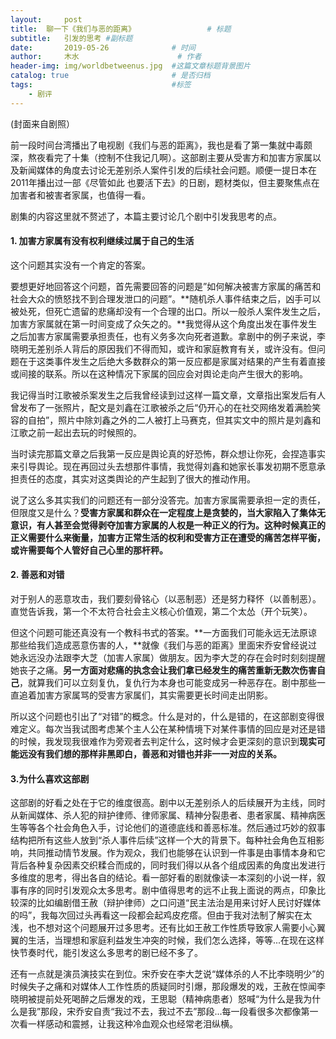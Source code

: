 ```yaml
---
layout:     post   				    
title:  聊一下《我们与恶的距离》				# 标题
subtitle:   引发的思考 #副标题
date:       2019-05-26 				# 时间
author:     木水 						# 作者
header-img: img/worldbetweenus.jpg 	#这篇文章标题背景图片
catalog: true 						# 是否归档
tags:								#标签
    - 剧评
---
```

(封面来自剧照）

前一段时间台湾播出了电视剧《我们与恶的距离》，我也是看了第一集就中毒颇深，熬夜看完了十集（控制不住我记几啊）。这部剧主要从受害方和加害方家属以及新闻媒体的角度去讨论无差别杀人案件引发的后续社会问题。顺便一提日本在2011年播出过一部《尽管如此 也要活下去》的日剧，题材类似，但主要聚焦点在加害者和被害者家属，也值得一看。

剧集的内容这里就不赘述了，本篇主要讨论几个剧中引发我思考的点。

#### 1. 加害方家属有没有权利继续过属于自己的生活
这个问题其实没有一个肯定的答案。

要想更好地回答这个问题，首先需要回答的问题是”如何解决被害方家属的痛苦和社会大众的愤怒找不到合理发泄口的问题”。**随机杀人事件结束之后，凶手可以被处死，但死亡遗留的悲痛却没有一个合理的出口。所以一般杀人案件发生之后，加害方家属就在第一时间变成了众矢之的。**我觉得从这个角度出发在事件发生之后加害方家属需要承担责任，也有义务多次向死者道歉。拿剧中的例子来说，李晓明无差别杀人背后的原因我们不得而知，或许和家庭教育有关，或许没有。但问题在于这类事件发生之后绝大多数群众的第一反应都是家属对结果的产生有着直接或间接的联系。所以在这种情况下家属的回应会对舆论走向产生很大的影响。

我记得当时江歌被杀案发生之后我曾经读到过这样一篇文章，文章指出案发后有人曾发布了一张照片，配文是刘鑫在江歌被杀之后“仍开心的在社交网络发着满脸笑容的自拍”，照片中除刘鑫之外的二人被打上马赛克，但其实文中的照片是刘鑫和江歌之前一起出去玩的时候照的。

当时读完那篇文章之后我第一反应是舆论真的好恐怖，群众想让你死，会捏造事实来引导舆论。现在再回过头去想那件事情，我觉得刘鑫和她家长事发初期不愿意承担责任的态度，其实对这类舆论的产生起到了很大的推动作用。

说了这么多其实我们的问题还有一部分没答完。加害方家属需要承担一定的责任，但限度又是什么？**受害方家属和群众在一定程度上是贪婪的，当大家陷入了集体无意识，有人甚至会觉得剥夺加害方家属的人权是一种正义的行为。这种时候真正的正义需要什么来衡量，加害方正常生活的权利和受害方正在遭受的痛苦怎样平衡，或许需要每个人管好自己心里的那杆秤。**
#### 2. 善恶和对错
对于别人的恶意攻击，我们要刻骨铭心（以恶制恶）还是努力释怀（以善制恶）。直觉告诉我，第一个不太符合社会主义核心价值观，第二个太怂（开个玩笑）。

但这个问题可能还真没有一个教科书式的答案。**一方面我们可能永远无法原谅那些给我们造成恶意伤害的人，**就像《我们与恶的距离》里面宋乔安曾经说过她永远没办法跟李大芝（加害人家属）做朋友。因为李大芝的存在会时时刻刻提醒她丧子之痛。**另一方面对悲痛的执念会让我们拿已经发生的痛苦重新无数次伤害自己**，就算我们可以立刻复仇，复仇行为本身也可能变成另一种恶存在。剧中那些一直追着加害方家属骂的受害方家属们，其实需要更长时间走出阴影。

所以这个问题也引出了“对错”的概念。什么是对的，什么是错的，在这部剧变得很难定义。每次当我试图考虑某个主人公在某种情境下对某件事情的回应是对还是错的时候，我发现我很难作为旁观者去判定什么，这时候才会更深刻的意识到**现实可能远没有我们想的那样非黑即白，善恶和对错也并非一一对应的关系。**
#### 3.为什么喜欢这部剧
这部剧的好看之处在于它的维度很高。剧中以无差别杀人的后续展开为主线，同时从新闻媒体、杀人犯的辩护律师、律师家属、精神分裂患者、患者家属、精神病医生等等各个社会角色入手，讨论他们的道德底线和善恶标准。然后通过巧妙的叙事结构把所有这些人放到“杀人事件后续”这样一个大的背景下。每种社会角色互相影响，共同推动情节发展。作为观众，我们也能够在认识到一件事是由事情本身和它背后各种复杂因素交织糅合而成的，同时我们得以从各个组成因素的角度出发进行多维度的思考，得出各自的结论。看一部好看的剧就像读一本深刻的小说一样，叙事有序的同时引发观众太多思考。剧中值得思考的远不止我上面说的两点，印象比较深的比如编剧借王赦（辩护律师）之口问道“民主法治是用来讨好人民讨好媒体的吗”，我每次回过头再看这一段都会起鸡皮疙瘩。但由于我对法制了解实在太浅，也不想对这个问题展开过多思考。还有比如王赦工作性质导致家人需要小心翼翼的生活，当理想和家庭利益发生冲突的时候，我们怎么选择，等等...在现在这样快节奏时代，能引发这么多思考的剧已经不多了。

还有一点就是演员演技实在到位。宋乔安在李大芝说“媒体杀的人不比李晓明少”的时候失子之痛和对媒体人工作性质的质疑同时引爆，那段爆发的戏，王赦在惊闻李晓明被提前处死喝醉之后爆发的戏，王思聪（精神病患者）怒喊“为什么是我为什么是我”那段，宋乔安自责“我过不去，我过不去”那段...每一段看很多次都像第一次看一样感动和震撼，让我这种冷血观众也经常老泪纵横。

